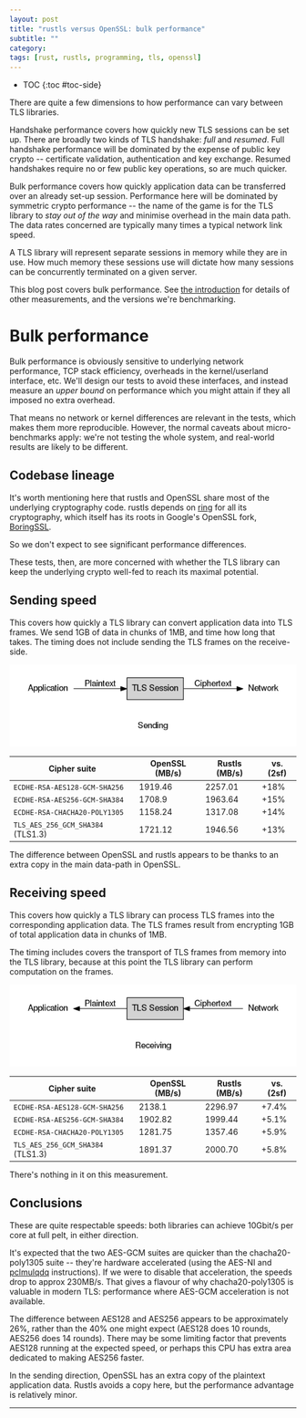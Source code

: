 ```yaml
---
layout: post
title: "rustls versus OpenSSL: bulk performance"
subtitle: ""
category: 
tags: [rust, rustls, programming, tls, openssl]
---
```


* TOC
{:toc #toc-side}

There are quite a few dimensions to how performance can vary between TLS
libraries.

Handshake performance covers how quickly new TLS sessions can be
set up.  There are broadly two kinds of TLS handshake: *full* and
*resumed*.  Full handshake performance will be dominated by the
expense of public key crypto -- certificate validation, authentication
and key exchange.  Resumed handshakes require no or
few public key operations, so are much quicker.

Bulk performance covers how quickly application data can be
transferred over an already set-up session.  Performance here
will be dominated by symmetric crypto performance -- the name
of the game is for the TLS library to *stay out of the way* and
minimise overhead in the main data path.  The data rates
concerned are typically many times a typical network link speed.

A TLS library will represent separate sessions in memory while they are
in use.  How much memory these sessions use will dictate how many sessions
can be concurrently terminated on a given server.

This blog post covers bulk performance.  See [the introduction][intro]
for details of other measurements, and the versions we're benchmarking.

# Bulk performance
Bulk performance is obviously sensitive to underlying network
performance, TCP stack efficiency, overheads in the kernel/userland
interface, etc.  We'll design our tests to avoid these interfaces,
and instead measure an *upper bound* on performance which you might
attain if they all imposed no extra overhead.

That means no network or kernel differences are relevant in the
tests, which makes them more reproducible.  However, the normal
caveats about micro-benchmarks apply: we're not testing the whole
system, and real-world results are likely to be different.

## Codebase lineage

It's worth mentioning here that rustls and OpenSSL share most
of the underlying cryptography code.  rustls depends on [ring][ring]
for all its cryptography, which itself has its roots in Google's
OpenSSL fork, [BoringSSL][boringssl].

So we don't expect to see significant performance differences.

These tests, then, are more concerned with whether the TLS library
can keep the underlying crypto well-fed to reach its maximal potential.

## Sending speed

This covers how quickly a TLS library can convert application
data into TLS frames.  We send 1GB of data in chunks of 1MB, and
time how long that takes.  The timing does not include sending
the TLS frames on the receive-side.

<div align="center"><img src="/assets/diagrams/tls-session-send.png"
  alt="diagram showing the sending direction of a TLS session, with plaintext entering on the left and ciphertext leaving on the right" /></div>

Cipher suite | OpenSSL (MB/s) | Rustls (MB/s) | vs. (2sf)
------------ | -------------- | ------------- | ---------
`ECDHE-RSA-AES128-GCM-SHA256` | 1919.46 | 2257.01 | +18%
`ECDHE-RSA-AES256-GCM-SHA384` | 1708.9 | 1963.64 | +15%
`ECDHE-RSA-CHACHA20-POLY1305` | 1158.24 | 1317.08 | +14%
`TLS_AES_256_GCM_SHA384` (TLS1.3) | 1721.12 | 1946.56 | +13%

The difference between OpenSSL and rustls appears to be thanks to an
extra copy in the main data-path in OpenSSL.

## Receiving speed

This covers how quickly a TLS library can process TLS frames into
the corresponding application data.  The TLS frames result from
encrypting 1GB of total application data in chunks of 1MB.

The timing includes covers the transport of TLS frames from memory
into the TLS library, because at this point the TLS library can
perform computation on the frames.

<div align="center"><img src="/assets/diagrams/tls-session-recv.png"
  alt="diagram showing the receive direction of a TLS session, with ciphertext entering on the right and plaintext leaving on the left" /></div>

Cipher suite | OpenSSL (MB/s) | Rustls (MB/s) | vs. (2sf)
------------ | -------------- | ------------- | ---------
`ECDHE-RSA-AES128-GCM-SHA256` | 2138.1 | 2296.97 | +7.4%
`ECDHE-RSA-AES256-GCM-SHA384` | 1902.82 | 1999.44 | +5.1%
`ECDHE-RSA-CHACHA20-POLY1305` | 1281.75 | 1357.46 | +5.9%
`TLS_AES_256_GCM_SHA384` (TLS1.3) | 1891.37 | 2000.70 | +5.8%

There's nothing in it on this measurement.

## Conclusions

These are quite respectable speeds: both libraries can achieve 10Gbit/s
per core at full pelt, in either direction.

It's expected that the two AES-GCM suites are quicker than the chacha20-poly1305
suite -- they're hardware accelerated (using the AES-NI and [pclmulqdq][pclmulqdq]
instructions).  If we were to disable that acceleration, the speeds drop
to approx 230MB/s.  That gives a flavour of why chacha20-poly1305 is valuable
in modern TLS: performance where AES-GCM acceleration is not available.

The difference between AES128 and AES256 appears to be approximately 26%, rather
than the 40% one might expect (AES128 does 10 rounds, AES256 does 14 rounds).
There may be some limiting factor that prevents AES128 running at the expected
speed, or perhaps this CPU has extra area dedicated to making AES256 faster.

In the sending direction, OpenSSL has an extra copy of the plaintext application
data.  Rustls avoids a copy here, but the performance advantage is relatively
minor.

-----

[rustls]: https://github.com/ctz/rustls
[rustls-master]: https://github.com/ctz/rustls/tree/6a47cd5cb411042d9a8acc591203ede10632ea2e
[openssl-master]: https://github.com/openssl/openssl/tree/fdbb3a86
[oslbench]: https://github.com/ctz/openssl-bench/tree/7bc3277b062c598463d60e6d821198ec5c7a4763
[rustlsbench]: https://github.com/ctz/rustls/blob/6a47cd5cb411042d9a8acc591203ede10632ea2e/examples/internal/bench.rs
[pclmulqdq]: https://www.intel.com/content/www/us/en/processors/carry-less-multiplication-instruction-in-gcm-mode-paper.html
[ring]: https://github.com/briansmith/ring
[boringssl]: https://github.com/google/boringssl
[c10k]: https://en.wikipedia.org/wiki/C10k_problem
[bulk]: /2019/07/02/rustls-vs-openssl-bulk-performance.html
[fullhs]: /2019/07/02/rustls-vs-openssl-handshake-performance.html
[resumption]: /2019/07/02/rustls-vs-openssl-resumption-performance.html
[memory]: /2019/07/02/rustls-vs-openssl-memory-usage.html
[intro]: /2019/07/02/rustls-vs-openssl-performance.html
